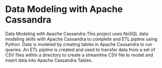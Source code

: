 # Data Modeling with Apache Cassandra
Data Modeling with Apache Cassandra
This project uses NoSQL data modeling skills with Apache Cassandra to complete and ETL pipline using Python. Data is modeled by creating tables in Apache Cassandra to run queries. An ETL pipline is created and used to transfer data from a set of CSV files within a directory to create a streamline CSV file to model and insert data into Apache Cassandra Tables. 
